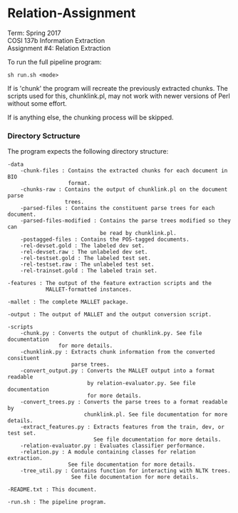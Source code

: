# Relation-Assignment

Term: Spring 2017  
COSI 137b Information Extraction  
Assignment #4: Relation Extraction

To run the full pipeline program:

    sh run.sh <mode>
    
If <mode> is 'chunk' the program will recreate the previously extracted chunks.
The scripts used for this, chunklink.pl, may not work with newer versions of
Perl without some effort.

If <mode> is anything else, the chunking process will be skipped.


### Directory Sctructure ###
The program expects the following directory structure:

    -data
        -chunk-files : Contains the extracted chunks for each document in BIO
                       format.
        -chunks-raw : Contains the output of chunklink.pl on the document parse
                      trees.
        -parsed-files : Contains the constituent parse trees for each document.
        -parsed-files-modified : Contains the parse trees modified so they can
                                 be read by chunklink.pl.
        -postagged-files : Contains the POS-tagged documents.
        -rel-devset.gold : The labeled dev set.
        -rel-devset.raw : The unlabeled dev set.
        -rel-testset.gold : The labeled test set.
        -rel-testset.raw : The unlabeled test set.
        -rel-trainset.gold : The labeled train set.
        
    -features : The output of the feature extraction scripts and the
                MALLET-formatted instances.
                
    -mallet : The complete MALLET package.
    
    -output : The output of MALLET and the output conversion script.
    
    -scripts
        -chunk.py : Converts the output of chunklink.py. See file documentation
                    for more details.
        -chunklink.py : Extracts chunk information from the converted consituent
                        parse trees.
        -convert_output.py : Converts the MALLET output into a format readable
                             by relation-evaluator.py. See file documentation
                             for more details.
        -convert_trees.py : Converts the parse trees to a format readable by
                            chunklink.pl. See file documentation for more details.
        -extract_features.py : Extracts features from the train, dev, or test set.
                               See file documentation for more details.
        -relation-evaluator.py : Evaluates classifier performance.
        -relation.py : A module containing classes for relation extraction.
                       See file documentation for more details.
        -tree_util.py : Contains function for interacting with NLTK trees.
                        See file documentation for more details.
                        
    -README.txt : This document.
    
    -run.sh : The pipeline program.